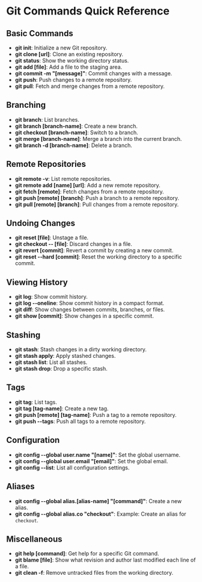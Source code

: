 # Git Commands Quick Reference

## Basic Commands
- **git init**: Initialize a new Git repository.
- **git clone [url]**: Clone an existing repository.
- **git status**: Show the working directory status.
- **git add [file]**: Add a file to the staging area.
- **git commit -m "[message]"**: Commit changes with a message.
- **git push**: Push changes to a remote repository.
- **git pull**: Fetch and merge changes from a remote repository.

## Branching
- **git branch**: List branches.
- **git branch [branch-name]**: Create a new branch.
- **git checkout [branch-name]**: Switch to a branch.
- **git merge [branch-name]**: Merge a branch into the current branch.
- **git branch -d [branch-name]**: Delete a branch.

## Remote Repositories
- **git remote -v**: List remote repositories.
- **git remote add [name] [url]**: Add a new remote repository.
- **git fetch [remote]**: Fetch changes from a remote repository.
- **git push [remote] [branch]**: Push a branch to a remote repository.
- **git pull [remote] [branch]**: Pull changes from a remote repository.

## Undoing Changes
- **git reset [file]**: Unstage a file.
- **git checkout -- [file]**: Discard changes in a file.
- **git revert [commit]**: Revert a commit by creating a new commit.
- **git reset --hard [commit]**: Reset the working directory to a specific commit.

## Viewing History
- **git log**: Show commit history.
- **git log --oneline**: Show commit history in a compact format.
- **git diff**: Show changes between commits, branches, or files.
- **git show [commit]**: Show changes in a specific commit.

## Stashing
- **git stash**: Stash changes in a dirty working directory.
- **git stash apply**: Apply stashed changes.
- **git stash list**: List all stashes.
- **git stash drop**: Drop a specific stash.

## Tags
- **git tag**: List tags.
- **git tag [tag-name]**: Create a new tag.
- **git push [remote] [tag-name]**: Push a tag to a remote repository.
- **git push --tags**: Push all tags to a remote repository.

## Configuration
- **git config --global user.name "[name]"**: Set the global username.
- **git config --global user.email "[email]"**: Set the global email.
- **git config --list**: List all configuration settings.

## Aliases
- **git config --global alias.[alias-name] "[command]"**: Create a new alias.
- **git config --global alias.co "checkout"**: Example: Create an alias for `checkout`.

## Miscellaneous
- **git help [command]**: Get help for a specific Git command.
- **git blame [file]**: Show what revision and author last modified each line of a file.
- **git clean -f**: Remove untracked files from the working directory.

